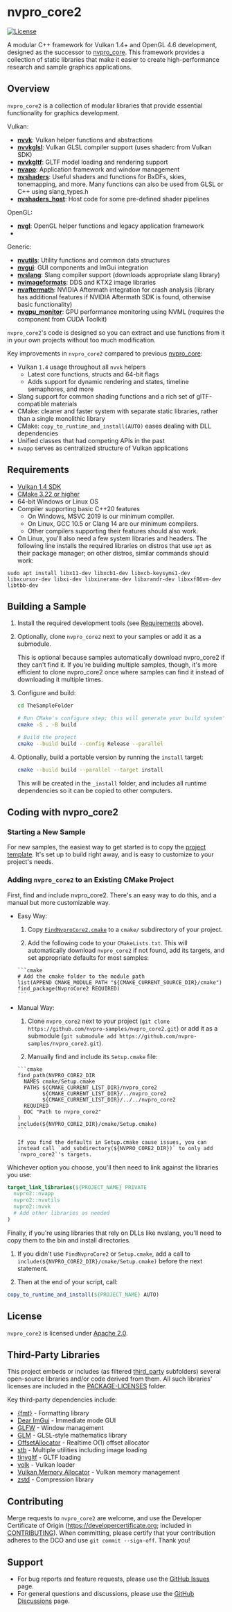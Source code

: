 # nvpro_core2

[![License](https://img.shields.io/badge/License-Apache%202.0-blue.svg)](LICENSE)

A modular C++ framework for Vulkan 1.4+ and OpenGL 4.6 development, designed as the successor to [nvpro_core](https://github.com/nvpro-samples/nvpro_core). This framework provides a collection of static libraries that make it easier to create high-performance research and sample graphics applications.

## Overview

`nvpro_core2` is a collection of modular libraries that provide essential functionality for graphics development.

Vulkan:
- [**nvvk**](nvvk): Vulkan helper functions and abstractions
- [**nvvkglsl**](nvvkglsl): Vulkan GLSL compiler support (uses shaderc from Vulkan SDK)
- [**nvvkgltf**](nvvkgltf): GLTF model loading and rendering support
- [**nvapp**](nvapp): Application framework and window management
- [**nvshaders**](nvshaders): Useful shaders and functions for BxDFs, skies, tonemapping, and more. Many functions can also be used from GLSL or C++ using slang_types.h
- [**nvshaders_host**](nvshaders_host): Host code for some pre-defined shader pipelines

OpenGL:
- [**nvgl**](nvgl): OpenGL helper functions and legacy application framework
- 
Generic:
- [**nvutils**](nvutils): Utility functions and common data structures
- [**nvgui**](nvgui): GUI components and ImGui integration
- [**nvslang**](nvslang): Slang compiler support (downloads appropriate slang library)
- [**nvimageformats**](nvimageformats): DDS and KTX2 image libraries
- [**nvaftermath**](nvaftermath): NVIDIA Aftermath integration for crash analysis (library has additional features if NVIDIA Aftermath SDK is found, otherwise basic functionality)
- [**nvgpu_monitor**](nvgpu_monitor): GPU performance monitoring using NVML (requires the component from CUDA Toolkit)

`nvpro_core2`'s code is designed so you can extract and use functions from it in your own projects without too much modification.

Key improvements in `nvpro_core2` compared to previous [nvpro_core](https://github.com/nvpro-samples/nvpro_core):
* Vulkan `1.4` usage throughout all `nvvk` helpers
  * Latest core functions, structs and 64-bit flags
  * Adds support for dynamic rendering and states, timeline semaphores, and more
* Slang support for common shading functions and a rich set of glTF-compatible materials
* CMake: cleaner and faster system with separate static libraries, rather than a single monolithic library
* CMake: `copy_to_runtime_and_install(AUTO)` eases dealing with DLL dependencies
* Unified classes that had competing APIs in the past
* `nvapp` serves as centralized structure of Vulkan applications

## Requirements

- [Vulkan 1.4 SDK](https://vulkan.lunarg.com/sdk/home)
- [CMake 3.22 or higher](https://cmake.org/download/)
- 64-bit Windows or Linux OS
- Compiler supporting basic C++20 features 
  - On Windows, MSVC 2019 is our minimum compiler.
  - On Linux, GCC 10.5 or Clang 14 are our minimum compilers.
  - Other compilers supporting their features should also work.
- On Linux, you'll also need a few system libraries and headers. The following line installs the required libraries on distros that use `apt` as their package manager; on other distros, similar commands should work:

```
sudo apt install libx11-dev libxcb1-dev libxcb-keysyms1-dev libxcursor-dev libxi-dev libxinerama-dev libxrandr-dev libxxf86vm-dev libtbb-dev
```

## Building a Sample

1. Install the required development tools (see [Requirements](#Requirements) above).

2. Optionally, clone `nvpro_core2` next to your samples or add it as a submodule.

    This is optional because samples automatically download nvpro_core2 if they can't find it. If you're building multiple samples, though, it's more efficient to clone nvpro_core2 once where samples can find it instead of downloading it multiple times.

3. Configure and build:

    ```bash
    cd TheSampleFolder

    # Run CMake's configure step; this will generate your build system's files
    cmake -S . -B build

    # Build the project
    cmake --build build --config Release --parallel
    ```

4. Optionally, build a portable version by running the `install` target:
   
    ```bash
    cmake --build build --parallel --target install
    ```
    This will be created in the `_install` folder, and includes all runtime dependencies so it can be copied to other computers.

## Coding with nvpro_core2

### Starting a New Sample

For new samples, the easiest way to get started is to copy the [project template](./project_template). It's set up to build right away, and is easy to customize
to your project's needs.

### Adding `nvpro_core2` to an Existing CMake Project

First, find and include nvpro_core2. There's an easy way to do this, and a
manual but more customizable way.

* Easy Way:
  
    1. Copy [`FindNvproCore2.cmake`](./project_template/FindNvproCore2.cmake) to a `cmake/` subdirectory of your project.

    2. Add the following code to your `CMakeLists.txt`. This will automatically download `nvpro_core2` if not found, add its targets, and set appropriate defaults for most samples:

      ```cmake
      # Add the cmake folder to the module path
      list(APPEND CMAKE_MODULE_PATH "${CMAKE_CURRENT_SOURCE_DIR}/cmake")
      find_package(NvproCore2 REQUIRED)
      ```

* Manual Way:

    1. Clone `nvpro_core2` next to your project (`git clone https://github.com/nvpro-samples/nvpro_core2.git`) or add it as a submodule (`git submodule add https://github.com/nvpro-samples/nvpro_core2.git`).

    2. Manually find and include its `Setup.cmake` file:

      ```cmake
      find_path(NVPRO_CORE2_DIR
        NAMES cmake/Setup.cmake
        PATHS ${CMAKE_CURRENT_LIST_DIR}/nvpro_core2
              ${CMAKE_CURRENT_LIST_DIR}/../nvpro_core2
              ${CMAKE_CURRENT_LIST_DIR}/../../nvpro_core2
        REQUIRED
        DOC "Path to nvpro_core2"
      )
      include(${NVPRO_CORE2_DIR}/cmake/Setup.cmake)
      ```
      
      If you find the defaults in Setup.cmake cause issues, you can instead call `add_subdirectory(${NVPRO_CORE2_DIR})` to only add `nvpro_core2`'s targets.

Whichever option you choose, you'll then need to link against the libraries you
use:

```cmake
target_link_libraries(${PROJECT_NAME} PRIVATE
  nvpro2::nvapp
  nvpro2::nvutils
  nvpro2::nvvk
  # Add other libraries as needed
)
```

Finally, if you're using libraries that rely on DLLs like nvslang, you'll need
to copy them to the bin and install directories.

1. If you didn't use `FindNvproCore2` or `Setup.cmake`, add a call to `include(${NVPRO_CORE2_DIR}/cmake/Setup.cmake)` before the next statement. 

2. Then at the end of your script, call:

```cmake
copy_to_runtime_and_install(${PROJECT_NAME} AUTO)
```

## License

`nvpro_core2` is licensed under [Apache 2.0](LICENSE).

## Third-Party Libraries

This project embeds or includes (as filtered [third_party](third_party) subfolders) several open-source libraries and/or code derived from them. All such libraries' licenses are included in the [PACKAGE-LICENSES](PACKAGE-LICENSES) folder.

Key third-party dependencies include:
- [{fmt}](https://github.com/fmtlib/fmt) - Formatting library
- [Dear ImGui](https://github.com/ocornut/imgui) - Immediate mode GUI
- [GLFW](https://github.com/glfw/glfw) - Window management
- [GLM](https://github.com/g-truc/glm) - GLSL-style mathematics library
- [OffsetAllocator](https://github.com/sebbbi/OffsetAllocator) - Realtime O(1) offset allocator
- [stb](https://github.com/NBickford-NV/stb) - Multiple utilities including image loading
- [tinygltf](https://github.com/syoyo/tinygltf) - GLTF loading
- [volk](https://github.com/zeux/volk) - Vulkan loader
- [Vulkan Memory Allocator](https://github.com/GPUOpen-LibrariesAndSDKs/VulkanMemoryAllocator) - Vulkan memory management
- [zstd](https://github.com/facebook/zstd) - Compression library

## Contributing

Merge requests to `nvpro_core2` are welcome, and use the Developer Certificate of Origin (https://developercertificate.org; included in [CONTRIBUTING](CONTRIBUTING)). When committing, please certify that your contribution adheres to the DCO and use `git commit --sign-off`. Thank you!

## Support

- For bug reports and feature requests, please use the [GitHub Issues](https://github.com/nvpro-samples/nvpro_core2/issues) page.
- For general questions and discussions, please use the [GitHub Discussions](https://github.com/nvpro-samples/nvpro_core2/discussions) page.